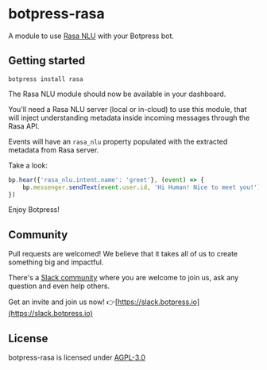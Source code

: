 # botpress-rasa
A module to use [Rasa NLU](http://rasa.ai) with your Botpress bot.

## Getting started

```
botpress install rasa
```

The Rasa NLU module should now be available in your dashboard.

You'll need a Rasa NLU server (local or in-cloud) to use this module, that will inject understanding metadata inside incoming messages through the Rasa API.

Events will have an `rasa_nlu` property populated with the extracted metadata from Rasa server.

Take a look:

```js
bp.hear({'rasa_nlu.intent.name': 'greet'}, (event) => {
	bp.messenger.sendText(event.user.id, 'Hi Human! Nice to meet you!')
})
```

Enjoy Botpress!

## Community

Pull requests are welcomed! We believe that it takes all of us to create something big and impactful.

There's a [Slack community](https://slack.botpress.io) where you are welcome to join us, ask any question and even help others.

Get an invite and join us now! 👉[https://slack.botpress.io](https://slack.botpress.io)

## License

botpress-rasa is licensed under [AGPL-3.0](/LICENSE)
